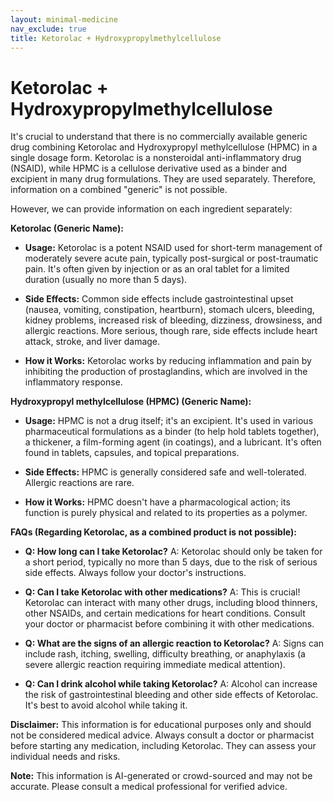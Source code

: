 ```yaml
---
layout: minimal-medicine
nav_exclude: true
title: Ketorolac + Hydroxypropylmethylcellulose
---
```


# Ketorolac + Hydroxypropylmethylcellulose

It's crucial to understand that there is no commercially available generic drug combining Ketorolac and Hydroxypropyl methylcellulose (HPMC) in a single dosage form.  Ketorolac is a nonsteroidal anti-inflammatory drug (NSAID), while HPMC is a cellulose derivative used as a binder and excipient in many drug formulations. They are used separately.  Therefore, information on a combined "generic" is not possible.


However, we can provide information on each ingredient separately:


**Ketorolac (Generic Name):**

* **Usage:**  Ketorolac is a potent NSAID used for short-term management of moderately severe acute pain, typically post-surgical or post-traumatic pain.  It's often given by injection or as an oral tablet for a limited duration (usually no more than 5 days).

* **Side Effects:** Common side effects include gastrointestinal upset (nausea, vomiting, constipation, heartburn), stomach ulcers, bleeding, kidney problems, increased risk of bleeding, dizziness, drowsiness, and allergic reactions.  More serious, though rare, side effects include heart attack, stroke, and liver damage.

* **How it Works:** Ketorolac works by reducing inflammation and pain by inhibiting the production of prostaglandins, which are involved in the inflammatory response.


**Hydroxypropyl methylcellulose (HPMC) (Generic Name):**

* **Usage:** HPMC is not a drug itself; it's an excipient.  It's used in various pharmaceutical formulations as a binder (to help hold tablets together), a thickener, a film-forming agent (in coatings), and a lubricant.  It's often found in tablets, capsules, and topical preparations.

* **Side Effects:** HPMC is generally considered safe and well-tolerated.  Allergic reactions are rare.

* **How it Works:** HPMC doesn't have a pharmacological action; its function is purely physical and related to its properties as a polymer.


**FAQs (Regarding Ketorolac, as a combined product is not possible):**

* **Q: How long can I take Ketorolac?** A:  Ketorolac should only be taken for a short period, typically no more than 5 days, due to the risk of serious side effects.  Always follow your doctor's instructions.

* **Q: Can I take Ketorolac with other medications?** A:  This is crucial!  Ketorolac can interact with many other drugs, including blood thinners, other NSAIDs, and certain medications for heart conditions.  Consult your doctor or pharmacist before combining it with other medications.

* **Q: What are the signs of an allergic reaction to Ketorolac?** A:  Signs can include rash, itching, swelling, difficulty breathing, or anaphylaxis (a severe allergic reaction requiring immediate medical attention).

* **Q:  Can I drink alcohol while taking Ketorolac?** A:  Alcohol can increase the risk of gastrointestinal bleeding and other side effects of Ketorolac. It's best to avoid alcohol while taking it.


**Disclaimer:** This information is for educational purposes only and should not be considered medical advice.  Always consult a doctor or pharmacist before starting any medication, including Ketorolac.  They can assess your individual needs and risks.


**Note:** This information is AI-generated or crowd-sourced and may not be accurate. Please consult a medical professional for verified advice.